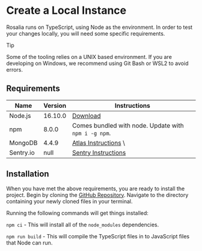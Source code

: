 # Create a Local Instance

Rosalia runs on TypeScript, using Node as the environment. In order to test your changes locally, you will need some specific requirements.

> [!TIP]
> Some of the tooling relies on a UNIX based environment. If you are developing on Windows, we recommend using Git Bash or WSL2 to avoid errors.

## Requirements

| Name      | Version | Instructions                                                                                                        |
| --------- | ------- | ------------------------------------------------------------------------------------------------------------------- |
| Node.js   | 16.10.0 | [Download](https://nodejs.org/en/download/)                                                                         |
| npm       | 8.0.0   | Comes bundled with node. Update with `npm i -g npm`.                                                                |
| MongoDB   | 4.4.9   | [Atlas Instructions](https://www.freecodecamp.org/news/get-started-with-mongodb-atlas/) \                           |
| Sentry.io | null    | [Sentry Instructions](https://www.freecodecamp.org/news/how-to-add-sentry-to-your-node-js-project-with-typescript/) |

## Installation

When you have met the above requirements, you are ready to install the project. Begin by cloning the [GitHub Repository](https://github.com/RosaliaNightsong/discord-bot). Navigate to the directory containing your newly cloned files in your terminal.

Running the following commands will get things installed:

`npm ci` - This will install all of the `node_modules` dependencies.

`npm run build` - This will compile the TypeScript files in to JavaScript files that Node can run.
